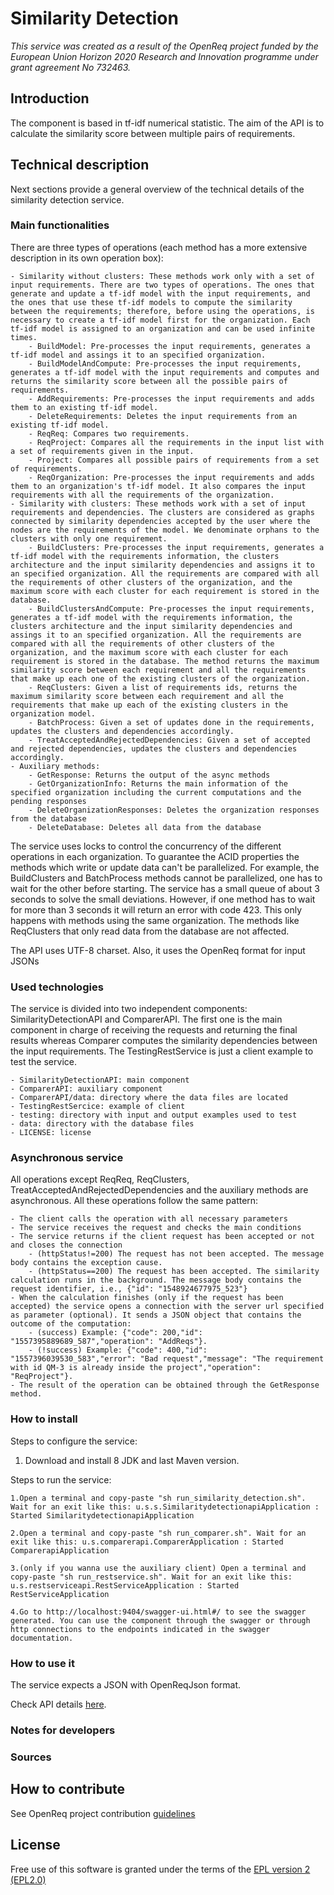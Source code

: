 # Similarity Detection

_This service was created as a result of the OpenReq project funded by the European Union Horizon 2020 Research and Innovation programme under grant agreement No 732463._

## Introduction

The component is based in tf-idf numerical statistic. The aim of the API is to calculate the similarity score between multiple pairs of requirements.

## Technical description

Next sections provide a general overview of the technical details of the similarity detection service.

### Main functionalities

There are three types of operations (each method has a more extensive description in its own operation box):

    - Similarity without clusters: These methods work only with a set of input requirements. There are two types of operations. The ones that generate and update a tf-idf model with the input requirements, and the ones that use these tf-idf models to compute the similarity between the requirements; therefore, before using the operations, is necessary to create a tf-idf model first for the organization. Each tf-idf model is assigned to an organization and can be used infinite times.
        - BuildModel: Pre-processes the input requirements, generates a tf-idf model and assings it to an specified organization.
        - BuildModelAndCompute: Pre-processes the input requirements, generates a tf-idf model with the input requirements and computes and returns the similarity score between all the possible pairs of requirements.
        - AddRequirements: Pre-processes the input requirements and adds them to an existing tf-idf model.
        - DeleteRequirements: Deletes the input requirements from an existing tf-idf model.
        - ReqReq: Compares two requirements.
        - ReqProject: Compares all the requirements in the input list with a set of requirements given in the input.
        - Project: Compares all possible pairs of requirements from a set of requirements.
        - ReqOrganization: Pre-processes the input requirements and adds them to an organization's tf-idf model. It also compares the input requirements with all the requirements of the organization.
    - Similarity with clusters: These methods work with a set of input requirements and dependencies. The clusters are considered as graphs connected by similarity dependencies accepted by the user where the nodes are the requirements of the model. We denominate orphans to the clusters with only one requirement.
        - BuildClusters: Pre-processes the input requirements, generates a tf-idf model with the requirements information, the clusters architecture and the input similarity dependencies and assigns it to an specified organization. All the requirements are compared with all the requirements of other clusters of the organization, and the maximum score with each cluster for each requirement is stored in the database.
        - BuildClustersAndCompute: Pre-processes the input requirements, generates a tf-idf model with the requirements information, the clusters architecture and the input similarity dependencies and assings it to an specified organization. All the requirements are compared with all the requirements of other clusters of the organization, and the maximum score with each cluster for each requirement is stored in the database. The method returns the maximum similarity score between each requirement and all the requirements that make up each one of the existing clusters of the organization.
        - ReqClusters: Given a list of requirements ids, returns the maximum similarity score between each requirement and all the requirements that make up each of the existing clusters in the organization model.
        - BatchProcess: Given a set of updates done in the requirements, updates the clusters and dependencies accordingly.
        - TreatAcceptedAndRejectedDependencies: Given a set of accepted and rejected dependencies, updates the clusters and dependencies accordingly.
    - Auxiliary methods:
        - GetResponse: Returns the output of the async methods
        - GetOrganizationInfo: Returns the main information of the specified organization including the current computations and the pending responses
        - DeleteOrganizationResponses: Deletes the organization responses from the database
        - DeleteDatabase: Deletes all data from the database

The service uses locks to control the concurrency of the different operations in each organization. To guarantee the ACID properties the methods which write or update data can't be parallelized. For example, the BuildClusters and BatchProcess methods cannot be parallelized, one has to wait for the other before starting. The service has a small queue of about 3 seconds to solve the small deviations. However, if one method has to wait for more than 3 seconds it will return an error with code 423. This only happens with methods using the same organization. The methods like ReqClusters that only read data from the database are not affected.

The API uses UTF-8 charset. Also, it uses the OpenReq format for input JSONs


### Used technologies

The service is divided into two independent components: SimilarityDetectionAPI and ComparerAPI. The first one is the main component in charge of receiving the requests and returning the final results whereas Comparer computes the similarity dependencies between the input requirements. The TestingRestService is just a client example to test the service.

    - SimilarityDetectionAPI: main component
    - ComparerAPI: auxiliary component
    - ComparerAPI/data: directory where the data files are located
    - TestingRestSercice: example of client
    - testing: directory with input and output examples used to test
    - data: directory with the database files
    - LICENSE: license


### Asynchronous service

All operations except ReqReq, ReqClusters, TreatAcceptedAndRejectedDependencies and the auxiliary methods are asynchronous. All these operations follow the same pattern:

    - The client calls the operation with all necessary parameters
    - The service receives the request and checks the main conditions
    - The service returns if the client request has been accepted or not and closes the connection
        - (httpStatus!=200) The request has not been accepted. The message body contains the exception cause.
        - (httpStatus==200) The request has been accepted. The similarity calculation runs in the background. The message body contains the request identifier, i.e., {"id": "1548924677975_523"}
    - When the calculation finishes (only if the request has been accepted) the service opens a connection with the server url specified as parameter (optional). It sends a JSON object that contains the outcome of the computation:
        - (success) Example: {"code": 200,"id": "1557395889689_587","operation": "AddReqs"}.
        - (!success) Example: {"code": 400,"id": "1557396039530_583","error": "Bad request","message": "The requirement with id QM-3 is already inside the project","operation": "ReqProject"}.
    - The result of the operation can be obtained through the GetResponse method.

### How to install

Steps to configure the service:

1. Download and install 8 JDK and last Maven version.

Steps to run the service:

    1.Open a terminal and copy-paste "sh run_similarity_detection.sh". Wait for an exit like this: u.s.s.SimilaritydetectionapiApplication : Started SimilaritydetectionapiApplication

    2.Open a terminal and copy-paste "sh run_comparer.sh". Wait for an exit like this: u.s.comparerapi.ComparerApplication : Started ComparerapiApplication

    3.(only if you wanna use the auxiliary client) Open a terminal and copy-paste "sh run_restservice.sh". Wait for an exit like this: u.s.restserviceapi.RestServiceApplication : Started RestServiceApplication

    4.Go to http://localhost:9404/swagger-ui.html#/ to see the swagger generated. You can use the component through the swagger or through http connections to the endpoints indicated in the swagger documentation.


### How to use it

The service expects a JSON with OpenReqJson format.

Check API details [here](https://api.openreq.eu/#/services/similarity-detection).

### Notes for developers

### Sources

## How to contribute

See OpenReq project contribution [guidelines](https://github.com/OpenReqEU/OpenReq/blob/master/CONTRIBUTING.md)

## License

Free use of this software is granted under the terms of the [EPL version 2 (EPL2.0)](https://www.eclipse.org/legal/epl-2.0/)

